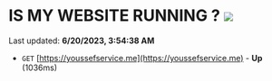 # IS MY WEBSITE RUNNING ? [![](https://img.shields.io/static/v1?label=Sponsor&message=%E2%9D%A4&logo=GitHub&color=%23fe8e86)](https://github.com/sponsors/<username>)

Last updated: **6/20/2023, 3:54:38 AM**

- `GET` [https://youssefservice.me](https://youssefservice.me) - **Up** (1036ms)
